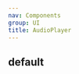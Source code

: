 ```yaml
---
nav: Components
group: UI
title: AudioPlayer
---
```


## default

<code src="./demos/index.tsx" nopadding></code>
